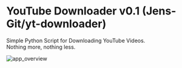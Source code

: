 # YouTube Downloader v0.1 (Jens-Git/yt-downloader)
Simple Python Script for Downloading YouTube Videos.<br />
Nothing more, nothing less.

![app_overview](https://user-images.githubusercontent.com/67972589/120402338-42265b80-c342-11eb-9b0e-f91760742e83.JPG)
